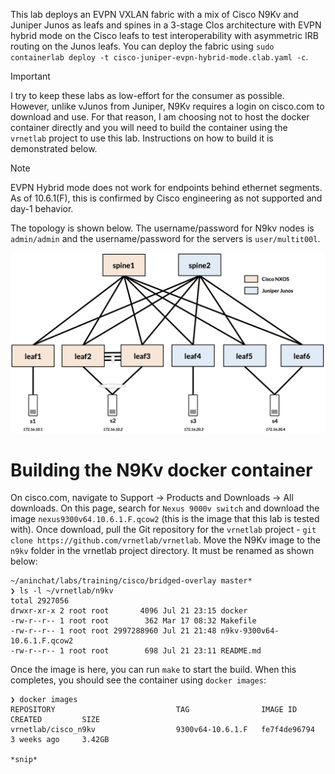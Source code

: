This lab deploys an EVPN VXLAN fabric with a mix of Cisco N9Kv and Juniper Junos as leafs and spines in a 3-stage Clos architecture with EVPN hybrid mode on the Cisco leafs to test interoperability with asymmetric IRB routing on the Junos leafs. You can deploy the fabric using `sudo containerlab deploy -t cisco-juniper-evpn-hybrid-mode.clab.yaml -c`.

> [!IMPORTANT]
> I try to keep these labs as low-effort for the consumer as possible. However, unlike vJunos from Juniper, N9Kv requires a login on cisco.com to download and use. For that reason, I am choosing not to host the docker container directly and you will need to build the container using the `vrnetlab` project to use this lab. Instructions on how to build it is demonstrated below.

> [!Note]
> EVPN Hybrid mode does not work for endpoints behind ethernet segments. As of 10.6.1(F), this is confirmed by Cisco engineering as not supported and day-1 behavior.

The topology is shown below. The username/password for N9kv nodes is `admin/admin` and the username/password for the servers is `user/multit00l`.

![cisco-juniper-evpn-hybrid-mode](/static/images/cisco-juniper-evpn-hybrid-mode.png)


# Building the N9Kv docker container

On cisco.com, navigate to Support -> Products and Downloads -> All downloads. On this page, search for `Nexus 9000v switch` and download the image `nexus9300v64.10.6.1.F.qcow2` (this is the image that this lab is tested with). Once download, pull the Git repository for the `vrnetlab` project - `git clone https://github.com/vrnetlab/vrnetlab`. Move the N9Kv image to the `n9kv` folder in the vrnetlab project directory. It must be renamed as shown below:

```
~/aninchat/labs/training/cisco/bridged-overlay master*                                                                                                                  
❯ ls -l ~/vrnetlab/n9kv 
total 2927056
drwxr-xr-x 2 root root       4096 Jul 21 23:15 docker
-rw-r--r-- 1 root root        362 Mar 17 08:32 Makefile
-rw-r--r-- 1 root root 2997288960 Jul 21 21:48 n9kv-9300v64-10.6.1.F.qcow2
-rw-r--r-- 1 root root        698 Jul 21 23:11 README.md
```

Once the image is here, you can run `make` to start the build. When this completes, you should see the container using `docker images`:

```
❯ docker images
REPOSITORY                           TAG                IMAGE ID       CREATED         SIZE
vrnetlab/cisco_n9kv                  9300v64-10.6.1.F   fe7f4de96794   3 weeks ago     3.42GB

*snip*
```